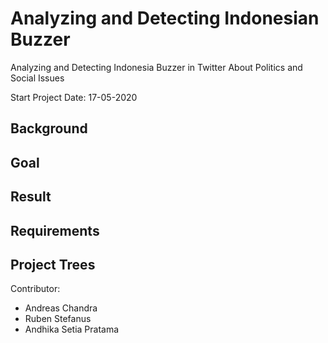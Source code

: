 # Analyzing and Detecting Indonesian Buzzer
Analyzing and Detecting Indonesia Buzzer in Twitter About Politics and Social Issues

Start Project Date: 17-05-2020

## Background

## Goal

## Result

## Requirements

## Project Trees


Contributor:
- Andreas Chandra
- Ruben Stefanus
- Andhika Setia Pratama